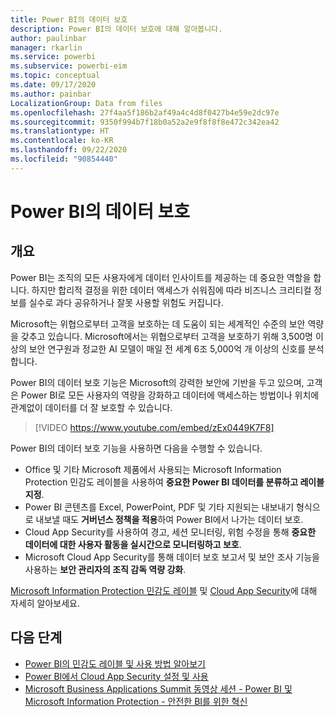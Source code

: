 ```yaml
---
title: Power BI의 데이터 보호
description: Power BI의 데이터 보호에 대해 알아봅니다.
author: paulinbar
manager: rkarlin
ms.service: powerbi
ms.subservice: powerbi-eim
ms.topic: conceptual
ms.date: 09/17/2020
ms.author: painbar
LocalizationGroup: Data from files
ms.openlocfilehash: 27f4aa5f186b2af49a4c4d8f0427b4e59e2dc97e
ms.sourcegitcommit: 9350f994b7f18b0a52a2e9f8f8f8e472c342ea42
ms.translationtype: HT
ms.contentlocale: ko-KR
ms.lasthandoff: 09/22/2020
ms.locfileid: "90854440"
---
```

# <a name="data-protection-in-power-bi"></a>Power BI의 데이터 보호

## <a name="overview"></a>개요

Power BI는 조직의 모든 사용자에게 데이터 인사이트를 제공하는 데 중요한 역할을 합니다. 하지만 합리적 결정을 위한 데이터 액세스가 쉬워짐에 따라 비즈니스 크리티컬 정보를 실수로 과다 공유하거나 잘못 사용할 위험도 커집니다.

Microsoft는 위협으로부터 고객을 보호하는 데 도움이 되는 세계적인 수준의 보안 역량을 갖추고 있습니다. Microsoft에서는 위협으로부터 고객을 보호하기 위해 3,500명 이상의 보안 연구원과 정교한 AI 모델이 매일 전 세계 6조 5,000억 개 이상의 신호를 분석합니다.

Power BI의 데이터 보호 기능은 Microsoft의 강력한 보안에 기반을 두고 있으며, 고객은 Power BI로 모든 사용자의 역량을 강화하고 데이터에 액세스하는 방법이나 위치에 관계없이 데이터를 더 잘 보호할 수 있습니다.


>[!VIDEO https://www.youtube.com/embed/zEx0449K7F8]

Power BI의 데이터 보호 기능을 사용하면 다음을 수행할 수 있습니다.

* Office 및 기타 Microsoft 제품에서 사용되는 Microsoft Information Protection 민감도 레이블을 사용하여 **중요한 Power BI 데이터를 분류하고 레이블 지정**.  
* Power BI 콘텐츠를 Excel, PowerPoint, PDF 및 기타 지원되는 내보내기 형식으로 내보낼 때도 **거버넌스 정책을 적용**하여 Power BI에서 나가는 데이터 보호.
* Cloud App Security를 사용하여 경고, 세션 모니터링, 위험 수정을 통해 **중요한 데이터에 대한 사용자 활동을 실시간으로 모니터링하고 보호**.
* Microsoft Cloud App Security를 통해 데이터 보호 보고서 및 보안 조사 기능을 사용하는 **보안 관리자의 조직 감독 역량 강화**.

[Microsoft Information Protection 민감도 레이블](/microsoft-365/compliance/sensitivity-labels?view=o365-worldwide) 및 [Cloud App Security](/cloud-app-security/what-is-cloud-app-security)에 대해 자세히 알아보세요.


## <a name="next-steps"></a>다음 단계

* [Power BI의 민감도 레이블 및 사용 방법 알아보기](service-security-sensitivity-label-overview.md)
* [Power BI에서 Cloud App Security 설정 및 사용](service-security-using-microsoft-cloud-app-security-controls.md)
* [Microsoft Business Applications Summit 동영상 세션 - Power BI 및 Microsoft Information Protection - 안전한 BI를 위한 혁신](https://mymbas.microsoft.com/sessions/f30c8368-6590-4be3-80d4-2bc677f596a4?source=sessions)